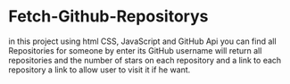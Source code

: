 # Fetch-Github-Repositorys
in this project using html CSS, JavaScript and GitHub Api  you can find all Repositories for someone by enter its GitHub username  will return all repositories and the number of stars on each repository and a link to each repository a link to allow user to  visit it if he want.
